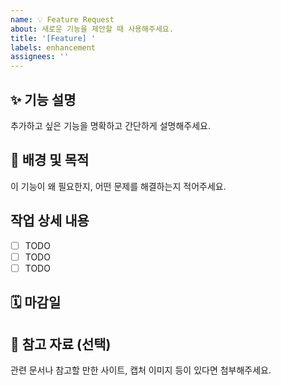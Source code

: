 ```yaml
---
name: 💡 Feature Request
about: 새로운 기능을 제안할 때 사용해주세요.
title: '[Feature] '
labels: enhancement
assignees: ''
---
```


## ✨ 기능 설명

추가하고 싶은 기능을 명확하고 간단하게 설명해주세요.

## 🧩 배경 및 목적

이 기능이 왜 필요한지, 어떤 문제를 해결하는지 적어주세요.

## 작업 상세 내용

- [ ] TODO
- [ ] TODO
- [ ] TODO

## 🗓️ 마감일

## 📎 참고 자료 (선택)

관련 문서나 참고할 만한 사이트, 캡처 이미지 등이 있다면 첨부해주세요.

